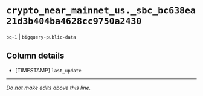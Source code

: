 # `crypto_near_mainnet_us._sbc_bc638ea21d3b404ba4628cc9750a2430`
`bq-1` | `bigquery-public-data`

## Column details
* [TIMESTAMP] `last_update`

-------------------------------------------------------------------------------
*Do not make edits above this line.*

